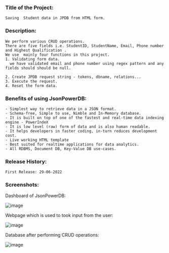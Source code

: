 ### Title of the Project:
  ```Saving  Student data in JPDB from HTML form.```

### Description:

  ```In this project we save student details in database through html using JPDB.
  We perform various CRUD operations.
  There are five fields i.e. StudentID, StudentName, Email, Phone number and Highest Qualification .
  We use  mainly four functions in this project.
  1. Validating form data.
    we have validated email and phone number using regex pattern and any fields should should be null.

  2. Create JPDB request string - tokens, dbname, relations...
  3. Execute the request.
  4. Reset the form data.
  ```
  ### Benefits of using JsonPowerDB:
  ```
  - Simplest way to retrieve data in a JSON format.
  - Schema-free, Simple to use, Nimble and In-Memory database.
  - It is built on top of one of the fastest and real-time data indexing engine - PowerIndeX
  - It is low level (raw) form of data and is also human readable.
  - It helps developers in faster coding, in-turn reduces development cost.
  - Live working HTML template
  - Best suited for realtime applications for data analytics.
  - All RDBMS, Document DB, Key-Value DB use-cases.
  ```
  ### Release History:
  ```
  First Release: 29-06-2022
  
  ```
  
  ### Screenshots:
  
  
  Dashboard of JsonPowerDB:
  
  ![image](https://user-images.githubusercontent.com/54388980/176426350-fc28e356-ef10-44ce-9aba-2e39260138cd.png)
  
  Webpage which is used to took input from the user:
  
  
  ![image](https://user-images.githubusercontent.com/54388980/176426572-dae8fb9c-9bf6-4e15-b91d-6a2ac89d47fb.png)
  
  Database after performing CRUD operations: 

  ![image](https://user-images.githubusercontent.com/54388980/176426656-cdd3a65e-38fd-41bc-afb1-1b3383c38338.png)



  

  










   
    





